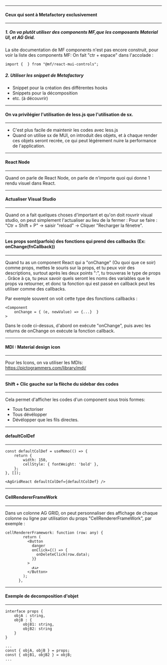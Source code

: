 ***
#### Ceux qui sont à Metafactory exclusivement
***
##### 1. On va plutôt utiliser des components MF,que les composants Material UI, et AG Grid.
La site documentation de MF components n'est pas encore construit, pour voir la liste des components MF:
On fait "ctr + espace" dans l'accolade : 
````
import {  } from "@mf/react-mui-controls";
````

##### 2. Utiliser les snippet de Metafactory
- Snippet pour la création des différentes hooks
- Snippets pour la décomposition
- etc. (à découvrir)

***
#### On va privilégier l'utilisation de less.js que l'utilisation de sx.
***
- C'est plus facile de maintenir les codes avec less.js
- Quand on utilise sx de MUI, on introduit des objets, et à chaque render ces objets seront recrée, ce qui peut légérement nuire la performance de l'application.

***
#### React Node
***
Quand on parle de React Node, on parle de n'importe quoi qui donne 1 rendu visuel dans React.

***
#### Actualiser Visual Studio
***
Quand on a fait quelques choses d'important et qu'on doit rouvrir visual studio, on peut simplement l'actualiser au lieu de la fermer : 
Pour se faire :  "Ctr + Shift + P" ->  saisir "reload" -> Cliquer "Recharger la fênetre".

***
#### Les props sont(parfois) des fonctions qui prend des callbacks (Ex: onChange(fnCallback))
***
Quand tu as un component React qui a "onChange" (Ou quoi que ce soir) comme props,
mettes le souris sur la props, et tu peux voir des descriptions, surtout après les deux points ":", tu trouveras le type de props .
Grâce à ça, tu peux savoir quels seront les noms des variables que le props va retourner, et donc ta fonction qui est passé en callback peut les utiliser comme des callbacks.

Par exemple souvent on voit cette type des fonctions callbacks : 
````
<Component
    onChange = { (e, newValue) => {...}  }
>
````
Dans le code ci-dessus, d'abord on exécute "onChange", puis avec les returns de onChange on exécute la fonction callback.

***
#### MDI : Material design icon
***
Pour les Icons, on va utiliser les MDIs:
https://pictogrammers.com/library/mdi/

***
#### Shift + Clic gauche sur la flèche du sidebar des codes
***
Cela permet d'afficher les codes d'un component sous trois formes:
- Tous factoriser
- Tous dévélopper
- Dévélopper que les fils directes.

***
#### defaultColDef
***
````
const defaultColDef = useMemo(() => { 
	return {
        width: 150,
        cellStyle: { fontWeight: 'bold' },
    };
}, []);

<AgGridReact defaultColDef={defaultColDef} />
````

***
#### CellRendererFrameWork
***
Dans un colonne AG GRID, on peut personnaliser des affichage de chaque colonne ou ligne par utilisation du props "CellRendererFrameWork", par exemple : 
````
cellRendererFramework: function (row: any) {
        return (
          <Button
            danger
            onClick={() => {
              onDeleteClick(row.data);
            }}
          >
            حذف
          </Button>
        );
      },
````

***
#### Exemple de decomposition d'objet
***
````
interface props {
    objA : string,
    objB : {
        objB1: string,
        objB2: string
    }
}

...
const { objA, objB } = props;
const { objB1, objB2 } = objB;
...
````